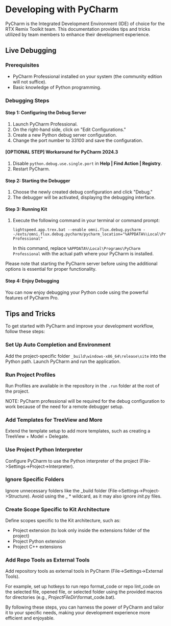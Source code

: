 # Developing with PyCharm

PyCharm is the Integrated Development Environment (IDE) of choice for the RTX Remix Toolkit team. This documentation
provides tips and tricks utilized by team members to enhance their development experience.

## Live Debugging

### Prerequisites

- PyCharm Professional installed on your system (the community edition will not suffice).
- Basic knowledge of Python programming.

### Debugging Steps

#### Step 1: Configuring the Debug Server

1. Launch PyCharm Professional.
2. On the right-hand side, click on "Edit Configurations."
3. Create a new Python debug server configuration.
4. Change the port number to 33100 and save the configuration.

#### [OPTIONAL STEP] Workaround for PyCharm 2024.3

1. Disable `python.debug.use.single.port` in **Help | Find Action | Registry**.
2. Restart PyCharm.

#### Step 2: Starting the Debugger

1. Choose the newly created debug configuration and click "Debug."
2. The debugger will be activated, displaying the debugging interface.

#### Step 3: Running Kit

1. Execute the following command in your terminal or command prompt:

    ```
    lightspeed.app.trex.bat --enable omni.flux.debug.pycharm --/exts/omni.flux.debug.pycharm/pycharm_location="%APPDATA%\Local\Programs\PyCharm Professional"
    ```

   In this command, replace `%APPDATA%\Local\Programs\PyCharm Professional` with the actual path where your PyCharm is
   installed.

Please note that starting the PyCharm server before using the additional options is essential for proper functionality.

#### Step 4: Enjoy Debugging

You can now enjoy debugging your Python code using the powerful features of PyCharm Pro.

## Tips and Tricks

To get started with PyCharm and improve your development workflow, follow these steps:

### Set Up Auto Completion and Environment

Add the project-specific folder `_build\windows-x86_64\release\site` into the Python path. Launch PyCharm and run the
application.

### Run Project Profiles

Run Profiles are available in the repository in the `.run` folder at the root of the project.

NOTE: PyCharm professional will be required for the debug configuration to work because of the need for a remote
debugger setup.

### Add Templates for TreeView and More

Extend the template setup to add more templates, such as creating a TreeView + Model + Delegate.

### Use Project Python Interpreter

Configure PyCharm to use the Python interpreter of the project (File->Settings->Project->Interpreter).

### Ignore Specific Folders

Ignore unnecessary folders like the _build folder (File->Settings->Project->Structure). Avoid using the _ * wildcard, as
it may also ignore _init_.py files.

### Create Scope Specific to Kit Architecture

Define scopes specific to the Kit architecture, such as:

- Project extension (to look only inside the extensions folder of the project)
- Project Python extension
- Project C++ extensions

### Add Repo Tools as External Tools

Add repository tools as external tools in PyCharm (File->Settings->External Tools).

For example, set up hotkeys to run repo format_code or repo lint_code on the selected file, opened file, or selected
folder using the provided macros for directories (e.g., $ProjectFileDir$\format_code.bat).

By following these steps, you can harness the power of PyCharm and tailor it to your specific needs, making your
development experience more efficient and enjoyable.
